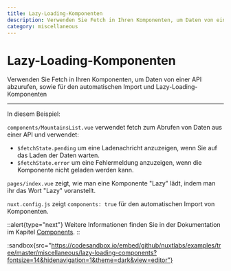 ```yaml
---
title: Lazy-Loading-Komponenten
description: Verwenden Sie Fetch in Ihren Komponenten, um Daten von einer API abzurufen, sowie für den automatischen Import und Lazy-Loading-Komponenten.
category: miscellaneous
---
```


# Lazy-Loading-Komponenten

Verwenden Sie Fetch in Ihren Komponenten, um Daten von einer API abzurufen, sowie für den automatischen Import und Lazy-Loading-Komponenten

---

In diesem Beispiel:

`components/MountainsList.vue` verwendet fetch zum Abrufen von Daten aus einer API und verwendet:

- `$fetchState.pending` um eine Ladenachricht anzuzeigen, wenn Sie auf das Laden der Daten warten.
- `$fetchState.error` um eine Fehlermeldung anzuzeigen, wenn die Komponente nicht geladen werden kann.

`pages/index.vue` zeigt, wie man eine Komponente "Lazy" lädt, indem man ihr das Wort "Lazy" voranstellt.

`nuxt.config.js` zeigt `components: true` für den automatischen Import von Komponenten.

::alert{type="next"}
Weitere Informationen finden Sie in der Dokumentation im Kapitel [Components](/docs/directory-structure/components).
::

:sandbox{src="https://codesandbox.io/embed/github/nuxtlabs/examples/tree/master/miscellaneous/lazy-loading-components?fontsize=14&hidenavigation=1&theme=dark&view=editor"}

